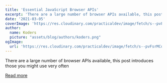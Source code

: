 ```yaml
---
title: 'Essential JavaScript Browser APIs'
excerpt: 'There are a large number of browser APIs available, this post introduces those you might use very often'
date: '2021-03-05'
coverImage: 'https://res.cloudinary.com/practicaldev/image/fetch/s--pvFsrMCq--/c_imagga_scale,f_auto,fl_progressive,h_420,q_auto,w_1000/https://dev-to-uploads.s3.amazonaws.com/uploads/articles/iuxmpfpksm2ue3mo509f.jpg'
author:
  name: Koders
  picture: "assets/blog/authors/koders.png"
ogImage:
  url: 'https://res.cloudinary.com/practicaldev/image/fetch/s--pvFsrMCq--/c_imagga_scale,f_auto,fl_progressive,h_420,q_auto,w_1000/https://dev-to-uploads.s3.amazonaws.com/uploads/articles/iuxmpfpksm2ue3mo509f.jpg'
---
```


There are a large number of browser APIs available, this post introduces those you might use very often

[Read more](https://dev.to/ageekdev/essential-javascript-browser-apis-3a4f)
